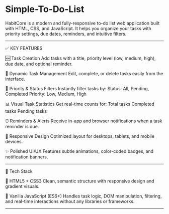 # Simple-To-Do-List
HabitCore is a modern and fully-responsive to-do list web application built with HTML, CSS, and JavaScript. It helps you organize your tasks with priority settings, due dates, reminders, and intuitive filters.


____________________________________________________________________________________________________


✅ KEY FEATURES

🆕 Task Creation
Add tasks with a title, priority level (low, medium, high), due date, and optional reminder.

🔄 Dynamic Task Management
Edit, complete, or delete tasks easily from the interface.

🎯 Priority & Status Filters
Instantly filter tasks by:
Status: All, Pending, Completed
Priority: Low, Medium, High

📊 Visual Task Statistics
Get real-time counts for:
Total tasks
Completed tasks
Pending tasks

⏰ Reminders & Alerts
Receive in-app and browser notifications when a task reminder is due.

📱 Responsive Design
Optimized layout for desktops, tablets, and mobile devices.

✨ Polished UI/UX
Features subtle animations, color-coded badges, and notification banners.


____________________________________________________________________________________________________


🚀 Tech Stack

🔹 HTML5 + CSS3
Clean, semantic structure with responsive design and gradient visuals.

🔸 Vanilla JavaScript (ES6+)
Handles task logic, DOM manipulation, filtering, and real-time interactions without any libraries or frameworks.

____________________________________________________________________________________________________
